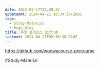 ```yaml
---
date: 2023-09-17T22:29:23
updatedAt: 2024-04-21 18:34:36+2660
tags:
  - Study-Material
  - hugo_blog
title: 우형 프리코스 github
lastmod: 2024-04-21T09:36:38.024Z
---
```

https://github.com/woowacourse-precourse

\#Study-Material
